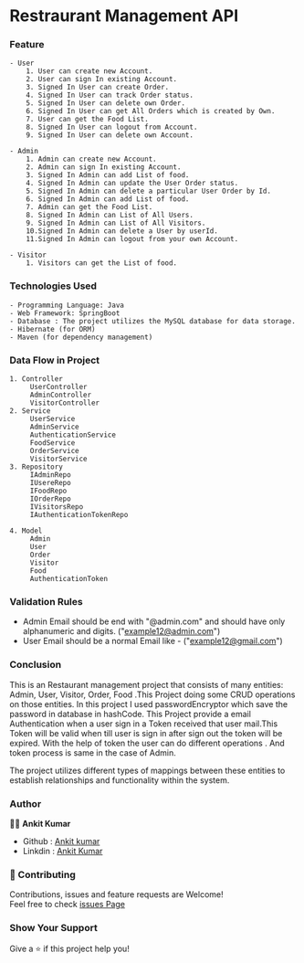 # Restraurant Management API




### Feature
```
- User
    1. User can create new Account.
    2. User can sign In existing Account.
    3. Signed In User can create Order. 
    4. Signed In User can track Order status.
    5. Signed In User can delete own Order.
    6. Signed In User can get All Orders which is created by Own.
    7. User can get the Food List.
    8. Signed In User can logout from Account.
    9. Signed In User can delete own Account.

- Admin
    1. Admin can create new Account.
    2. Admin can sign In existing Account.
    3. Signed In Admin can add List of food. 
    4. Signed In Admin can update the User Order status.
    5. Signed In Admin can delete a particular User Order by Id.
    6. Signed In Admin can add List of food. 
    7. Admin can get the Food List.
    8. Signed In Admin can List of All Users.
    9. Signed In Admin can List of All Visitors.
    10.Signed In Admin can delete a User by userId. 
    11.Signed In Admin can logout from your own Account.

- Visitor
    1. Visitors can get the List of food.

```

### Technologies Used
```
- Programming Language: Java
- Web Framework: SpringBoot
- Database : The project utilizes the MySQL database for data storage.
- Hibernate (for ORM)
- Maven (for dependency management)
```
###  Data Flow in Project
    1. Controller
         UserController
         AdminController
         VisitorController
    2. Service
         UserService 
         AdminService
         AuthenticationService
         FoodService
         OrderService
         VisitorService
    3. Repository
         IAdminRepo
         IUsereRepo
         IFoodRepo
         IOrderRepo
         IVisitorsRepo
         IAuthenticationTokenRepo

    4. Model
         Admin 
         User
         Order 
         Visitor
         Food
         AuthenticationToken
      
### Validation Rules
- Admin Email should be end with "@admin.com" and should have only alphanumeric and digits. ("example12@admin.com")
- User Email should be a normal Email like - ("example12@gmail.com")

    
###  Conclusion
This is an Restaurant management project that consists of many entities: Admin, User, Visitor, Order, Food .This Project doing some CRUD operations on those entities.
In this project I used passwordEncryptor which save the password in database in hashCode.
This Project provide a email Authentication when a user sign in a Token received that user mail.This Token will be valid when till user is sign in after sign out the token will be expired.
With the help of token the user can do different operations .
And token process is same in the case of Admin.

The project utilizes different types of mappings between these entities to establish relationships and functionality within the system.

### Author
 👨‍💼 **Ankit Kumar**
 + Github : [Ankit kumar](https://github.com/ankitk55?tab=repositories)
 + Linkdin : [Ankit Kumar](https://www.linkedin.com/in/ankit-kumar-7300581b3/)
 
### 🤝 Contributing
Contributions, issues and feature requests are Welcome!\
Feel free to check [issues Page](https://github.com/issues) 

### Show Your Support 
 Give a ⭐ if this project help you!
